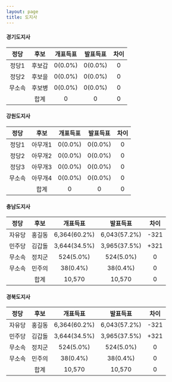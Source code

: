 ```yaml
---
layout: page
title: 도지사
---
```


#### **경기도지사**

|정당|후보|개표득표|발표득표|차이|
|:----:|:----:|:----:|:----:|:----:|
|정당1|후보갑|0(0.0%)|0(0.0%)|0|
|정당2|후보을|0(0.0%)|0(0.0%)|0|
|무소속|후보병|0(0.0%)|0(0.0%)|0|
||합계|0|0|0|

#### **강원도지사**

|정당|후보|개표득표|발표득표|차이|
|:----:|:----:|:----:|:----:|:----:|
|정당1|아무개1|0(0.0%)|0(0.0%)|0|
|정당2|아무개2|0(0.0%)|0(0.0%)|0|
|정당3|아무개3|0(0.0%)|0(0.0%)|0|
|무소속|아무개4|0(0.0%)|0(0.0%)|0|
||합계|0|0|0|

#### **충남도지사**

|정당|후보|개표득표|발표득표|차이|
|:----:|:----:|:----:|:----:|:----:|
|자유당|홍길동|6,364(60.2%)|6,043(57.2%)|-321|
|민주당|김갑돌|3,644(34.5%)|3,965(37.5%)|+321|
|무소속|정치군|524(5.0%)|524(5.0%)|0|
|무소속|민주의|38(0.4%)|38(0.4%)|0|
||합계|10,570|10,570|0|

#### **경북도지사**

|정당|후보|개표득표|발표득표|차이|
|:----:|:----:|:----:|:----:|:----:|
|자유당|홍길동|6,364(60.2%)|6,043(57.2%)|-321|
|민주당|김갑돌|3,644(34.5%)|3,965(37.5%)|+321|
|무소속|정치군|524(5.0%)|524(5.0%)|0|
|무소속|민주의|38(0.4%)|38(0.4%)|0|
||합계|10,570|10,570|0|

